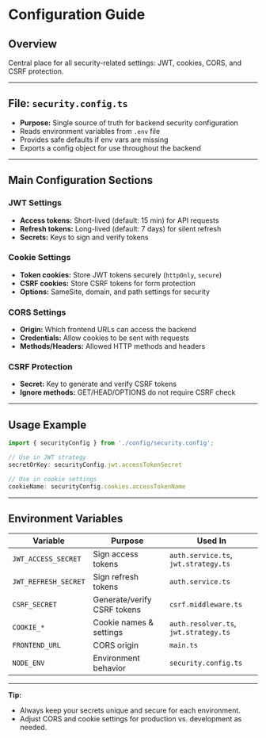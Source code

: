 # Configuration Guide

## Overview
Central place for all security-related settings: JWT, cookies, CORS, and CSRF protection.

---

## File: `security.config.ts`
- **Purpose:** Single source of truth for backend security configuration
- Reads environment variables from `.env` file
- Provides safe defaults if env vars are missing
- Exports a config object for use throughout the backend

---

## Main Configuration Sections

### JWT Settings
- **Access tokens:** Short-lived (default: 15 min) for API requests
- **Refresh tokens:** Long-lived (default: 7 days) for silent refresh
- **Secrets:** Keys to sign and verify tokens

### Cookie Settings
- **Token cookies:** Store JWT tokens securely (`httpOnly`, `secure`)
- **CSRF cookies:** Store CSRF tokens for form protection
- **Options:** SameSite, domain, and path settings for security

### CORS Settings
- **Origin:** Which frontend URLs can access the backend
- **Credentials:** Allow cookies to be sent with requests
- **Methods/Headers:** Allowed HTTP methods and headers

### CSRF Protection
- **Secret:** Key to generate and verify CSRF tokens
- **Ignore methods:** GET/HEAD/OPTIONS do not require CSRF check

---

## Usage Example
```typescript
import { securityConfig } from './config/security.config';

// Use in JWT strategy
secretOrKey: securityConfig.jwt.accessTokenSecret

// Use in cookie settings
cookieName: securityConfig.cookies.accessTokenName
```

---

## Environment Variables
| Variable              | Purpose                        | Used In                        |
|-----------------------|--------------------------------|--------------------------------|
| `JWT_ACCESS_SECRET`   | Sign access tokens             | `auth.service.ts`, `jwt.strategy.ts` |
| `JWT_REFRESH_SECRET`  | Sign refresh tokens            | `auth.service.ts`              |
| `CSRF_SECRET`         | Generate/verify CSRF tokens    | `csrf.middleware.ts`           |
| `COOKIE_*`            | Cookie names & settings        | `auth.resolver.ts`, `jwt.strategy.ts` |
| `FRONTEND_URL`        | CORS origin                    | `main.ts`                      |
| `NODE_ENV`            | Environment behavior           | `security.config.ts`           |

---

**Tip:**
- Always keep your secrets unique and secure for each environment.
- Adjust CORS and cookie settings for production vs. development as needed.

